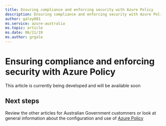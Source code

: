 ```yaml
---
title: Ensuring compliance and enforcing security with Azure Policy
description: Ensuring compliance and enforcing security with Azure Policy for Australian Government agencies as it relates to the ASD ISM and Essential 8
author: galey801
ms.service: azure-australia
ms.topic: article
ms.date: 06/11/19
ms.author: grgale
---
```


# Ensuring compliance and enforcing security with Azure Policy

This article is currently being developed and will be available soon

## Next steps

Review the other articles for Australian Government customners or look at general information about the configuration and use of [Azure Policy](https://docs.microsoft.com/en-us/azure/governance/policy/overview)